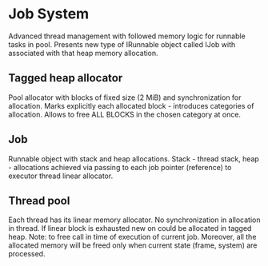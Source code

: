 # Job System

Advanced thread management with followed memory logic for runnable tasks in pool.
Presents new type of IRunnable object called IJob with associated with that heap
memory allocation.

## Tagged heap allocator

Pool allocator with blocks of fixed size (2 MiB) and synchronization for allocation.
Marks explicitly each allocated block - introduces categories of allocation. Allows to
free ALL BLOCKS in the chosen category at once.

## Job

Runnable object with stack and heap allocations. Stack - thread stack, heap - allocations
achieved via passing to each job pointer (reference) to executor thread linear allocator.

## Thread pool

Each thread has its linear memory allocator. No synchronization in allocation in thread. 
If linear block is exhausted new on could be allocated in tagged heap. Note: to free call
in time of execution of current job. Moreover, all the allocated memory will be freed only 
when current state (frame, system) are processed.